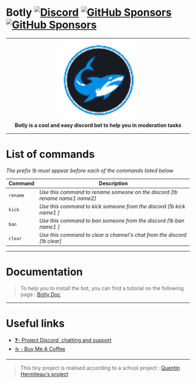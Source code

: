 # Botly  [![Discord](https://img.shields.io/discord/934744318848147486.svg?label=&logo=discord&logoColor=ffffff&color=7389D8&labelColor=6A7EC2)](https://discord.gg/vMDjxj56gY) [![GitHub Sponsors](https://img.shields.io/github/sponsors/Pietrucci-Blacher)](https://github.com/Pietrucci-Blacher/Botly) [![GitHub Sponsors](https://img.shields.io/github/stars/Pietrucci-Blacher/Botly?style=flat)](https://github.com/Pietrucci-Blacher/Botly)

-------------------
<p align="center">
  <img src="https://github.com/Pietrucci-Blacher/Botly/blob/main/assets/logo.png?raw=true" alt="Botly image"/>
  <figcaption align = "center"><b>Botly is a cool and easy discord bot to help you in moderation tasks </b></figcaption>
</p>

--------------------
# List of commands
*The prefix !b must appear before each of the commands listed below*

Command | Description 
--- | --- 
`rename`  | *Use this command to rename someone on the discord [!b rename name1 name2]*
`kick`  | *Use this command to kick someone from the discord [!b kick name1 ]*
`ban`  | *Use this command to ban someone from the discord [!b ban name1 ]*
`clear`  | *Use this command to clear a channel's chat from the discord [!b clear]*
--------------------
# Documentation
> To help you to install the bot, you can find a tutorial on the following page : [Botly Doc](https://pietrucci-blacher.github.io/Botly/)
> 
---
# Useful links

- [❓- Project Discord, chatting and support](https://discord.gg/vMDjxj56gY)
- [☕ - Buy Me A Coffee](https://buymeacoffee.com/sunshiotv)

----------------


> This tiny project is realised according to a school project : [Quentin Hermiteau's project](https://github.com/quentinhermiteau/github-pages-project)
